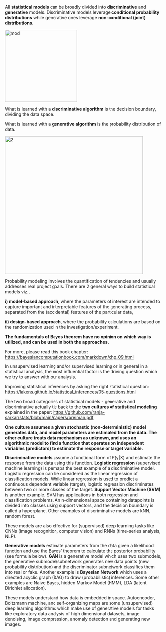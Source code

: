 
All **statistical models** can be broadly divided into **discriminative** and **generative** models. Discriminative models leverage **conditional probability distributions** while generative ones leverage **non-conditional (joint) distributions**. 

<img width="232" alt="mod" src="https://github.com/ranja-sarkar/stats/assets/101544669/64651d9a-486f-49ae-91a9-7b3749bdf42b">

What is learned with a **discriminative algorithm** is the decision boundary, dividing the data space. 

What is learned with a **generative algorithm** is the probability distribution of data. 

<img width="444" alt="2" src="https://github.com/user-attachments/assets/e1cb3a96-2102-4a12-9e78-c8969f56a5e1" />


Probability modeling involves the quantification of tendencies and usually addresses real project goals. There are 2 general ways to build statistical models viz., 

**i) model-based approach**, where the parameters of interest are intended to capture important and interpretable features of the generating process, separated from the (accidental) features of the particular data,

**ii) design-based approach**, where the probability calculations are based on the randomization used in the investigation/experiment. 

**The fundamentals of Bayes theorem have no opinion on which way is utilized, and can be used in both the approaches.**

For more, please read this book chapter: https://bayesiancomputationbook.com/markdown/chp_09.html

In unsupervised learning and/or supervised learning or in general in a statistical analysis, the most influential factor is the driving question which we try to answer with our analysis.

Improving statistical inferences by asking the right statistical question: https://lakens.github.io/statistical_inferences/05-questions.html

The two broad categories of statistical models - generative and discriminative actually tie back to the **two cultures of statistical modeling** explained in the paper:
https://github.com/ranja-sarkar/stats/blob/main/papers/breiman.pdf

**One culture assumes a given stochastic (non-deterministic) model generates data, and model parameters are estimated from the data. The other culture treats data mechanism as unknown, and uses an algorithmic model to find a function that operates on independent variables (predictors) to estimate the response or target variable.**

**Discriminative models** assume a functional form of P(y|X) and estimate the response from the data using this function. **Logistic regression** (supervised machine learning) is perhaps the best example of a discriminative model. Logistic regression can be considered as the linear regression of classification models. While linear regression is used to predict a continuous dependent variable (target), logistic regression discriminates between two or more classes of the target. **Support Vector Machine (SVM)** is another example. SVM has applications in both regression and classification problems. An n-dimensional space containing datapoints is divided into classes using support vectors, and the decision boundary is called a hyperplane. Other examples of discriminative models are kNN, random forest. 

These models are also effective for (supervised) deep learning tasks like CNNs (image recognition, computer vision) and RNNs (time-series analysis, NLP).  

**Generative models** estimate parameters from the data given a likelihood function and use the Bayes’ theorem to calculate the posterior probability (see formula below). **GAN** is a generative model which uses two submodels, the generative submodel/subnetwork generates new data points (new probability distribution) and the discriminator subnetwork classifies them into real or fake. Another example is **Bayesian Network** which uses a directed acyclic graph (DAG) to draw (probabilistic) inferences. Some other examples are Naive Bayes, hidden Markov Model (HMM), LDA (latent Dirichlet allocation). 

These models understand how data is embedded in space. Autoencoder, Boltzmann machine, and self-organizing maps are some (unsupervised) deep learning algorithms which make use of generative models for tasks like exploratory data analysis of high dimensional datasets, image denoising, image compression, anomaly detection and generating new images.

